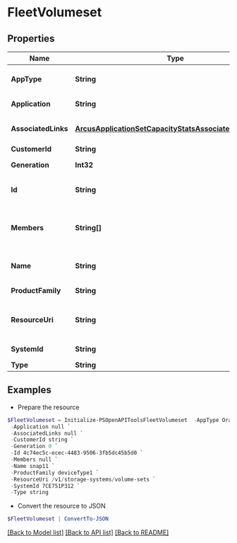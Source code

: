 # FleetVolumeset
## Properties

Name | Type | Description | Notes
------------ | ------------- | ------------- | -------------
**AppType** | **String** | Application name &#x60;Filter&#x60; | [optional] 
**Application** | **String** | Application name | [optional] 
**AssociatedLinks** | [**ArcusApplicationSetCapacityStatsAssociatedLinksInner[]**](ArcusApplicationSetCapacityStatsAssociatedLinksInner.md) | Associated Links Details | [optional] 
**CustomerId** | **String** | customerId | [optional] 
**Generation** | **Int32** | generation &#x60;Filter, Sort&#x60; | [optional] 
**Id** | **String** | id of the volume set &#x60;Filter&#x60; | [optional] 
**Members** | **String[]** | Members of the volume set. This field is deprecated. | [optional] 
**Name** | **String** | name of volume-set &#x60;Filter, Sort&#x60; | [optional] 
**ProductFamily** | **String** | Product Family | [optional] 
**ResourceUri** | **String** | resourceUri for detailed volume object | [optional] 
**SystemId** | **String** | system ID. &#x60;Filter, Sort&#x60; | [optional] 
**Type** | **String** | type | [optional] 

## Examples

- Prepare the resource
```powershell
$FleetVolumeset = Initialize-PSOpenAPIToolsFleetVolumeset  -AppType Oracle Database `
 -Application null `
 -AssociatedLinks null `
 -CustomerId string `
 -Generation 0 `
 -Id 4c74ec5c-ecec-4483-9506-3fb5dc45b5d0 `
 -Members null `
 -Name snap11 `
 -ProductFamily deviceType1 `
 -ResourceUri /v1/storage-systems/volume-sets `
 -SystemId 7CE751P312 `
 -Type string
```

- Convert the resource to JSON
```powershell
$FleetVolumeset | ConvertTo-JSON
```

[[Back to Model list]](../README.md#documentation-for-models) [[Back to API list]](../README.md#documentation-for-api-endpoints) [[Back to README]](../README.md)

